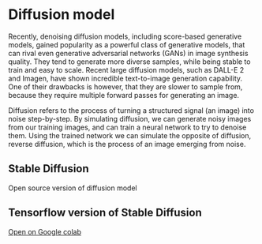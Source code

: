 # Diffusion model

Recently, denoising diffusion models, including score-based generative models, gained popularity as a powerful class of generative models, that can rival even generative adversarial networks (GANs) in image synthesis quality. They tend to generate more diverse samples, while being stable to train and easy to scale. Recent large diffusion models, such as DALL-E 2 and Imagen, have shown incredible text-to-image generation capability. One of their drawbacks is however, that they are slower to sample from, because they require multiple forward passes for generating an image.

Diffusion refers to the process of turning a structured signal (an image) into noise step-by-step. By simulating diffusion, we can generate noisy images from our training images, and can train a neural network to try to denoise them. Using the trained network we can simulate the opposite of diffusion, reverse diffusion, which is the process of an image emerging from noise.

## Stable Diffusion

Open source version of diffusion model

## Tensorflow version of Stable Diffusion

[Open on Google colab](https://colab.research.google.com/github/bikashkumars/stable-diffusion/blob/main/stable_diffusion_tensorflow.ipynb)
